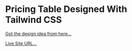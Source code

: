 # Pricing Table Designed With Tailwind CSS

[Got the design idea from here...](https://www.behance.net/gallery/33345365/Pricing-Table-UI-Design?tracking_source=search_projects_recommended%7Cpricing%20table%20web%20design)

[Live Site URL...](https://fahimanzamdip.github.io/tailwind-pricing-table/)
